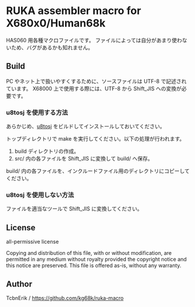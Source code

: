 # RUKA assembler macro for X680x0/Human68k

HAS060 用各種マクロファイルです。
ファイルによっては自分があまり使わないため、バグがあるかも知れません。


## Build
PC やネット上で扱いやすくするために、ソースファイルは UTF-8 で記述されています。
X68000 上で使用する際には、UTF-8 から Shift_JIS への変換が必要です。

### u8tosj を使用する方法

あらかじめ、[u8tosj](https://github.com/kg68k/u8tosj) をビルドしてインストールしておいてください。

トップディレクトリで make を実行してください。以下の処理が行われます。
1. build ディレクトリの作成。
2. src/ 内の各ファイルを Shift_JIS に変換して build/ へ保存。

build/ 内の各ファイルを、インクルードファイル用のディレクトリにコピーしてください。


### u8tosj を使用しない方法

ファイルを適当なツールで Shift_JIS に変換してください。


## License

all-permissive license

Copying and distribution of this file, with or without modification,
are permitted in any medium without royalty provided the copyright
notice and this notice are preserved.  This file is offered as-is,
without any warranty.


## Author
TcbnErik / https://github.com/kg68k/ruka-macro
